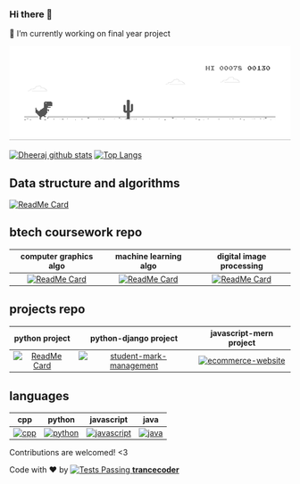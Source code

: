 ### Hi there 👋
🔭 I’m currently working on final year project
<!--
**dheerajpoonia29/dheerajpoonia29** is a ✨ _special_ ✨ repository because its `README.md` (this file) appears on your GitHub profile.

Here are some ideas to get you started:

- 🔭 I’m currently working on ...
- 🌱 I’m currently learning ...
- 👯 I’m looking to collaborate on ...
- 🤔 I’m looking for help with ...
- 💬 Ask me about ...
- 📫 How to reach me: ...
- 😄 Pronouns: ...
- ⚡ Fun fact: ...
-->

![Dino](https://raw.githubusercontent.com/praveenscience/praveenscience/master/dino.gif)

[![Dheeraj github stats](https://github-readme-stats.vercel.app/api?username=dheerajpoonia29&show_icons=true&line_height=21&theme=tokyonight&contribs,prs)](https://soundcloud.com/dheerajpoonia29)
[![Top Langs](https://github-readme-stats.vercel.app/api/top-langs/?username=dheerajpoonia29&show_icons=true&layout=compact&theme=dracula&hide=html,Jupyter-Notebook)](https://soundcloud.com/dheerajpoonia29)

## Data structure and algorithms
[![ReadMe Card](https://github-readme-stats.vercel.app/api/pin/?username=anuraghazra&repo=github-readme-stats)](https://github.com/anuraghazra/github-readme-stats)

## btech coursework repo
|      computer graphics algo     |       machine learning algo       |    digital image processing    |
:-------------------------:|:-------------------------:|:-------------------------:
[![ReadMe Card](https://github-readme-stats.vercel.app/api/pin/?username=dheerajpoonia29&repo=cppComputerGraphics-courseWork)](https://github.com/anuraghazra/github-readme-stats) | [![ReadMe Card](https://github-readme-stats.vercel.app/api/pin/?username=dheerajpoonia29&repo=machineLearningAlgorithm-courseWork)](https://github.com/anuraghazra/github-readme-stats) | [![ReadMe Card](https://github-readme-stats.vercel.app/api/pin/?username=dheerajpoonia29&repo=digitalImageProcessing-courseWork)](https://github.com/anuraghazra/github-readme-stats)

## projects repo
|      python project     |   python-django project    |    javascript-mern project    |
:-------------------------:|:-------------------------:|:-------------------------:
[![ReadMe Card](https://github-readme-stats.vercel.app/api/pin/?username=dheerajpoonia29&repo=bookReview-projectPythonFlask&hide=disc)]() | [![student-mark-management](https://github-readme-stats.vercel.app/api/pin/?username=dheerajpoonia29&repo=studentsMarksManagement-projectPythonDjango)]() | [![ecommerce-website](https://github-readme-stats.vercel.app/api/pin/?username=dheerajpoonia29&repo=mernStack-bootcampLco)]()

## languages 
|     cpp       |      python      |       javascript   |     java
:-------------------------:|:-------------------------:|:-------------------------:|:-------------------------:
[![cpp](https://github-readme-stats.vercel.app/api/pin/?username=dheerajpoonia29&repo=cppLanguage-courseWork)]() | [![python](https://github-readme-stats.vercel.app/api/pin/?username=dheerajpoonia29&repo=pythonLanguage-courseWork)]() | [![javascript](https://github-readme-stats.vercel.app/api/pin/?username=dheerajpoonia29&repo=javascriptLanguage-autoDidact)]() | [![java](https://github-readme-stats.vercel.app/api/pin/?username=dheerajpoonia29&repo=javaLanguage-courseWork)]() |


Contributions are welcomed! <3

Code with ❤️ by <a href="https://soundcloud.com/dheerajpoonia29" target="_blank"><img alt="Tests Passing" src="https://image.flaticon.com/icons/svg/179/179339.svg" height=25 weight=25/> **trancecoder** </a>
